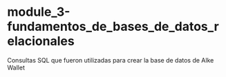 # module_3-fundamentos_de_bases_de_datos_relacionales
Consultas SQL que fueron utilizadas para crear la base de datos de Alke Wallet
